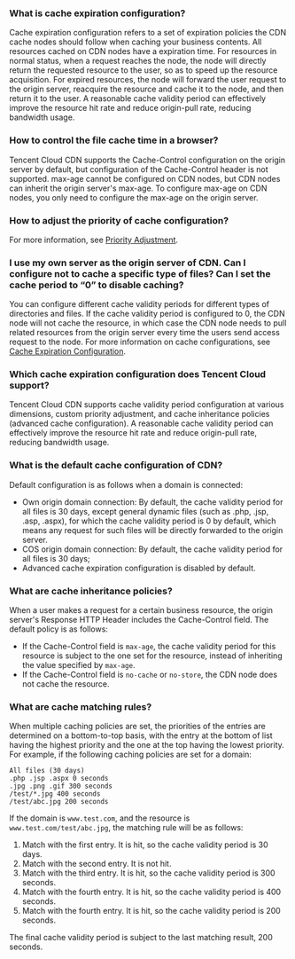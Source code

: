 ### What is cache expiration configuration?
Cache expiration configuration refers to a set of expiration policies the CDN cache nodes should follow when caching your business contents.
All resources cached on CDN nodes have a expiration time. For resources in normal status, when a request reaches the node, the node will directly return the requested resource to the user, so as to speed up the resource acquisition. For expired resources, the node will forward the user request to the origin server, reacquire the resource and cache it to the node, and then return it to the user. A reasonable cache validity period can effectively improve the resource hit rate and reduce origin-pull rate, reducing bandwidth usage.

### How to control the file cache time in a browser?
Tencent Cloud CDN supports the Cache-Control configuration on the origin server by default, but configuration of the Cache-Control header is not supported. max-age cannot be configured on CDN nodes, but CDN nodes can inherit the origin server's max-age. To configure max-age on CDN nodes, you only need to configure the max-age on the origin server.

### How to adjust the priority of cache configuration?
For more information, see [Priority Adjustment](https://intl.cloud.tencent.com/document/product/228/6290).

### I use my own server as the origin server of CDN. Can I configure not to cache a specific type of files? Can I set the cache period to “0” to disable caching?
You can configure different cache validity periods for different types of directories and files. If the cache validity period is configured to 0, the CDN node will not cache the resource, in which case the CDN node needs to pull related resources from the origin server every time the users send access request to the node. For more information on cache configurations, see [Cache Expiration Configuration](https://intl.cloud.tencent.com/doc/product/228/6290).

### Which cache expiration configuration does Tencent Cloud support?
Tencent Cloud CDN supports cache validity period configuration at various dimensions, custom priority adjustment, and cache inheritance policies (advanced cache configuration). A reasonable cache validity period can effectively improve the resource hit rate and reduce origin-pull rate, reducing bandwidth usage.

### What is the default cache configuration of CDN?
Default configuration is as follows when a domain is connected:
- Own origin domain connection: By default, the cache validity period for all files is 30 days, except general dynamic files (such as .php, .jsp, .asp, .aspx), for which the cache validity period is 0 by default, which means any request for such files will be directly forwarded to the origin server.
- COS origin domain connection: By default, the cache validity period for all files is 30 days;
- Advanced cache expiration configuration is disabled by default.

### What are cache inheritance policies?
When a user makes a request for a certain business resource, the origin server's Response HTTP Header includes the Cache-Control field. The default policy is as follows:
- If the Cache-Control field is `max-age`, the cache validity period for this resource is subject to the one set for the resource, instead of inheriting the value specified by `max-age`.
- If the Cache-Control field is `no-cache` or `no-store`, the CDN node does not cache the resource.

### What are cache matching rules?
When multiple caching policies are set, the priorities of the entries are determined on a bottom-to-top basis, with the entry at the bottom of list having the highest priority and the one at the top having the lowest priority. For example, if the following caching policies are set for a domain:
```
All files (30 days)
.php .jsp .aspx 0 seconds
.jpg .png .gif 300 seconds
/test/*.jpg 400 seconds
/test/abc.jpg 200 seconds
```

If the domain is `www.test.com`, and the resource is `www.test.com/test/abc.jpg`, the matching rule will be as follows:
1. Match with the first entry. It is hit, so the cache validity period is 30 days.
2. Match with the second entry. It is not hit.
3. Match with the third entry. It is hit, so the cache validity period is 300 seconds.
4. Match with the fourth entry. It is hit, so the cache validity period is 400 seconds.
5. Match with the fourth entry. It is hit, so the cache validity period is 200 seconds.

The final cache validity period is subject to the last matching result, 200 seconds.
